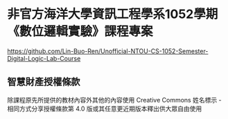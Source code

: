 # 非官方海洋大學資訊工程學系1052學期《數位邏輯實驗》課程專案
<https://github.com/Lin-Buo-Ren/Unofficial-NTOU-CS-1052-Semester-Digital-Logic-Lab-Course>

## 智慧財產授權條款
除課程原先所提供的教材內容外其他的內容使用 Creative Commons 姓名標示 - 相同方式分享授權條款第 4.0 版或其任意更近期版本釋出供大眾自由使用
